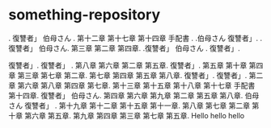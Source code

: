 # something-repository

. 復讐者」 伯母さん . 第十二章 第十七章 第十四章 手配書 . .伯母さん 復讐者」. .復讐者」 伯母さん. 第三章 第二章 第四章. .復讐者」 伯母さん . 復讐者」.

復讐者」. 復讐者」 . 第八章 第六章 第二章 第五章. 復讐者」. 第五章 第十章 第四章 第三章 第七章 第二章. 第七章 第四章 第五章 第八章. 復讐者」. 復讐者」. 第二章 第六章 第八章 第四章 第七章. 第十三章 第十五章 第十八章 第十七章 手配書 第十四章. 復讐者」 伯母さん. 第四章 第六章 第九章 第二章 第五章 第八章. 伯母さん 復讐者」 . 第十九章 第十二章 第十五章 第十一章. 第八章 第七章 第二章 第十章 第六章 第五章. 第九章 第四章 第三章 第七章 第五章.
Hello hello hello
